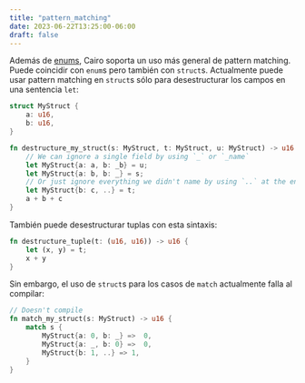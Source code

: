 ```yaml
---
title: "pattern_matching"
date: 2023-06-22T13:25:00-06:00
draft: false
---
```


Además de [enums](../enums), Cairo soporta un uso más general de pattern matching. Puede coincidir con `enum`s pero también con `struct`s.
Actualmente puede usar pattern matching en `struct`s sólo para desestructurar los campos en una sentencia `let`:

```rust {.codebox}
struct MyStruct {
    a: u16,
    b: u16,
}

fn destructure_my_struct(s: MyStruct, t: MyStruct, u: MyStruct) -> u16 {
    // We can ignore a single field by using `_` or `_name`
    let MyStruct{a: a, b: _b} = u;
    let MyStruct{a: b, b: _} = s;
    // Or just ignore everything we didn't name by using `..` at the end
    let MyStruct{b: c, ..} = t;
    a + b + c
}
```

También puede desestructurar tuplas con esta sintaxis:

```rust {.codebox}
fn destructure_tuple(t: (u16, u16)) -> u16 {
    let (x, y) = t;
    x + y
}
```

Sin embargo, el uso de `struct`s para los casos de `match` actualmente falla al compilar:

```rust {.codebox}
// Doesn't compile
fn match_my_struct(s: MyStruct) -> u16 {
    match s {
        MyStruct{a: 0, b: _} =>  0,
        MyStruct{a: _, b: 0} =>  0,
        MyStruct{b: 1, ..} => 1,
    }
}
```
